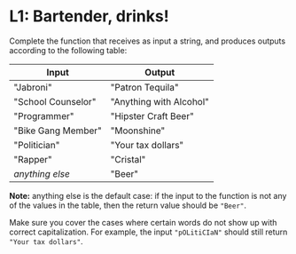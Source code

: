 ﻿# L1: Bartender, drinks!

Complete the function that receives as input a string, and produces outputs according to the following table:

| **Input**          | **Output**              |
|--------------------|-------------------------|
| "Jabroni"          | "Patron Tequila"        |
| "School Counselor" | "Anything with Alcohol" |
| "Programmer"       | "Hipster Craft Beer"    |
| "Bike Gang Member" | "Moonshine"             |
| "Politician"       | "Your tax dollars"      |
| "Rapper"           | "Cristal"               |
| _anything else_    | "Beer"                  |

**Note:** anything else is the default case: if the input to the function is not any of the values in the table, then the return value should be `"Beer"`.

Make sure you cover the cases where certain words do not show up with correct capitalization. For example, the input `"pOLitiCIaN"` should still return `"Your tax dollars"`.